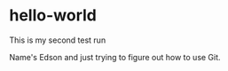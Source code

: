 # hello-world
This is my second test run

Name's Edson and just trying to figure out how to use Git.

